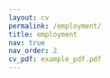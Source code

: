 ```yaml
---
layout: cv
permalink: /employment/
title: employment
nav: true
nav_order: 2
cv_pdf: example_pdf.pdf
---
```

